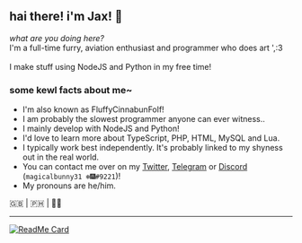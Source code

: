 ## hai there! i'm Jax! 🐾

*what are you doing here?*<br>
I'm a full-time furry, aviation enthusiast and programmer who does art ',:3<br>
<br>
I make stuff using NodeJS and Python in my free time!<br>

### some kewl facts about me~
- I'm also known as FluffyCinnabunFolf!
- I am probably the slowest programmer anyone can ever witness..
- I mainly develop with NodeJS and Python!
- I'd love to learn more about TypeScript, PHP, HTML, MySQL and Lua.
- I typically work best independently. It's probably linked to my shyness out in the real world.
- You can contact me over on my [Twitter](https://twitter.com/magicalbunny31 "Link to my Twitter account!"), [Telegram](https://t.me/magicalbunny31 "Link to open a chat with me on Telegram!") or [Discord](https://discord.gg/5cE7AjX "Invite to my Discord server!") (`magicalbunny31 ❄🎆#9221`)!
- My pronouns are he/him.

🇬🇧 | 🇵🇭 | 🏳️‍🌈

---

[![ReadMe Card](https://github-readme-stats.vercel.app/api/pin/?username=magicalbunny31&repo=discord-bunny-bot-public)](https://github.com/anuraghazra/github-readme-stats)
